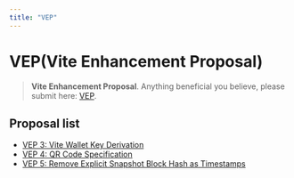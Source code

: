 ```yaml
---
title: "VEP"
---
```


# VEP(Vite Enhancement Proposal)

> **Vite Enhancement Proposal**. Anything beneficial you believe, please submit here: [VEP](https://github.com/vitelabs/VEP).

## Proposal list

* [VEP 3: Vite Wallet Key Derivation](./vep-3.html)
* [VEP 4: QR Code Specification](./vep-4.html)
* [VEP 5: Remove Explicit Snapshot Block Hash as Timestamps](./vep-5.html)
